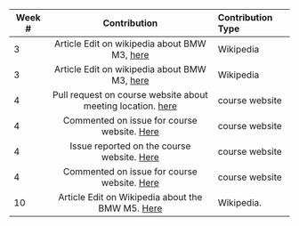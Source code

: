 | Week #    | Contribution | Contribution Type   |
| ------ | :----------: | :---------------- |
| 3      | Article Edit on wikipedia about BMW M3, [here](https://en.wikipedia.org/w/index.php?title=BMW_M3&diff=prev&oldid=824207798)| Wikipedia |
| 3 | Article Edit on wikipedia about BMW M3, [here](https://en.wikipedia.org/wiki/Special:Contributions/Emilionyu)  | Wikipedia |
4 | Pull request on course website about meeting location. [here](https://github.com/joannakl/cs480_s18/pull/68) | course website
4 | Commented on issue for course website. [Here](https://github.com/joannakl/cs480_s18/issues/10) | course website
4 | Issue reported on the course website. [Here](https://github.com/joannakl/cs480_s18/issues/23) | course website
4 | Commented on issue for course website. [Here](https://github.com/joannakl/cs480_s18/issues/5) | course website
10 | Article Edit on Wikipedia about the BMW M5. [Here](https://en.wikipedia.org/w/index.php?title=BMW_M5&diff=prev&oldid=833925955) | Wikipedia.




